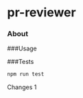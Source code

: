 
pr-reviewer
====================================

### About

###Usage

###Tests
```javascript
npm run test
```

Changes 1
